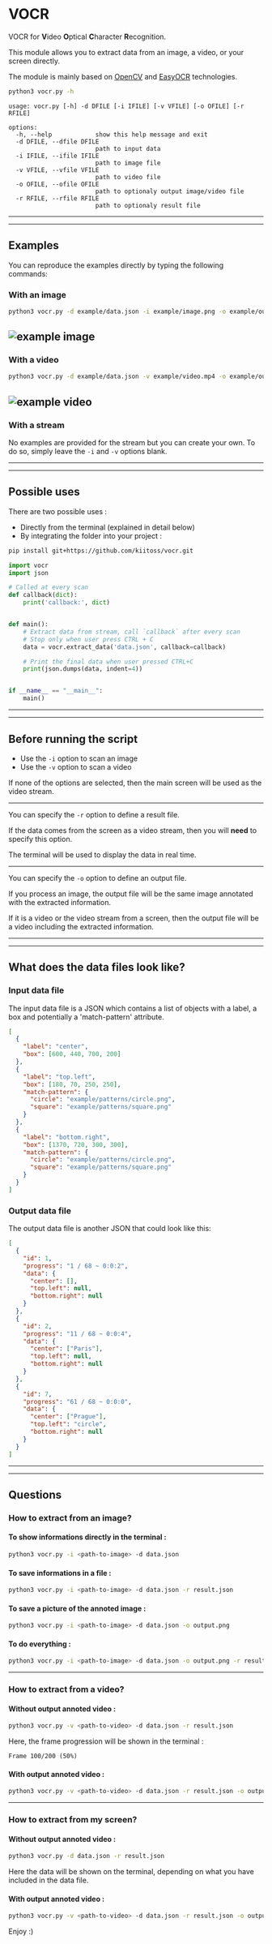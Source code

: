 # VOCR

VOCR for **V**ideo **O**ptical **C**haracter **R**ecognition.

This module allows you to extract data from an image, a video, or your screen directly.

The module is mainly based on [OpenCV](https://github.com/opencv/opencv-python) and [EasyOCR](https://github.com/JaidedAI/EasyOCR) technologies.

```sh
python3 vocr.py -h
```

```
usage: vocr.py [-h] -d DFILE [-i IFILE] [-v VFILE] [-o OFILE] [-r RFILE]

options:
  -h, --help            show this help message and exit
  -d DFILE, --dfile DFILE
                        path to input data
  -i IFILE, --ifile IFILE
                        path to image file
  -v VFILE, --vfile VFILE
                        path to video file
  -o OFILE, --ofile OFILE
                        path to optionaly output image/video file
  -r RFILE, --rfile RFILE
                        path to optionaly result file
```

---

---

## Examples

You can reproduce the examples directly by typing the following commands:

### With an image

```sh
python3 vocr.py -d example/data.json -i example/image.png -o example/output/image.png
```

## <img src="example/output/image.png" alt="example image">

### With a video

```sh
python3 vocr.py -d example/data.json -v example/video.mp4 -o example/output/video.avi -r example/output/result.json
```

## <img src="example/output/video.gif" alt="example video">

### With a stream

No examples are provided for the stream but you can create your own. To do so, simply leave the `-i` and `-v` options blank.

---

---

## Possible uses

There are two possible uses :

- Directly from the terminal (explained in detail below)
- By integrating the folder into your project :

```sh
pip install git+https://github.com/kiitoss/vocr.git
```

```python
import vocr
import json

# Called at every scan
def callback(dict):
    print('callback:', dict)


def main():
    # Extract data from stream, call `callback` after every scan
    # Stop only when user press CTRL + C
    data = vocr.extract_data('data.json', callback=callback)

    # Print the final data when user pressed CTRL+C
    print(json.dumps(data, indent=4))


if __name__ == "__main__":
    main()
```

---

---

## Before running the script

- Use the `-i` option to scan an image
- Use the `-v` option to scan a video

If none of the options are selected, then the main screen will be used as the video stream.

---

You can specify the `-r` option to define a result file.

If the data comes from the screen as a video stream, then you will **need** to specify this option.

The terminal will be used to display the data in real time.

---

You can specify the `-o` option to define an output file.

If you process an image, the output file will be the same image annotated with the extracted information.

If it is a video or the video stream from a screen, then the output file will be a video including the extracted information.

---

---

## What does the data files look like?

### Input data file

The input data file is a JSON which contains a list of objects with a label, a box and potentially a 'match-pattern' attribute.

```json
[
  {
    "label": "center",
    "box": [600, 440, 700, 200]
  },
  {
    "label": "top.left",
    "box": [180, 70, 250, 250],
    "match-pattern": {
      "circle": "example/patterns/circle.png",
      "square": "example/patterns/square.png"
    }
  },
  {
    "label": "bottom.right",
    "box": [1370, 720, 300, 300],
    "match-pattern": {
      "circle": "example/patterns/circle.png",
      "square": "example/patterns/square.png"
    }
  }
]
```

### Output data file

The output data file is another JSON that could look like this:

```json
[
  {
    "id": 1,
    "progress": "1 / 68 ~ 0:0:2",
    "data": {
      "center": [],
      "top.left": null,
      "bottom.right": null
    }
  },
  {
    "id": 2,
    "progress": "11 / 68 ~ 0:0:4",
    "data": {
      "center": ["Paris"],
      "top.left": null,
      "bottom.right": null
    }
  },
  {
    "id": 7,
    "progress": "61 / 68 ~ 0:0:0",
    "data": {
      "center": ["Prague"],
      "top.left": "circle",
      "bottom.right": null
    }
  }
]
```

---

---

## Questions

### How to extract from an image?

#### To show informations directly in the terminal :

```sh
python3 vocr.py -i <path-to-image> -d data.json
```

#### To save informations in a file :

```sh
python3 vocr.py -i <path-to-image> -d data.json -r result.json
```

#### To save a picture of the annoted image :

```sh
python3 vocr.py -i <path-to-image> -d data.json -o output.png
```

#### To do everything :

```sh
python3 vocr.py -i <path-to-image> -d data.json -o output.png -r result.json
```

---

### How to extract from a video?

#### Without output annoted video :

```sh
python3 vocr.py -v <path-to-video> -d data.json -r result.json
```

Here, the frame progression will be shown in the terminal :

```
Frame 100/200 (50%)
```

#### With output annoted video :

```sh
python3 vocr.py -v <path-to-video> -d data.json -r result.json -o output.avi
```

---

### How to extract from my screen?

#### Without output annoted video :

```sh
python3 vocr.py -d data.json -r result.json
```

Here the data will be shown on the terminal, depending on what you have included in the data file.

#### With output annoted video :

```sh
python3 vocr.py -v <path-to-video> -d data.json -r result.json -o output.avi
```

Enjoy :)
